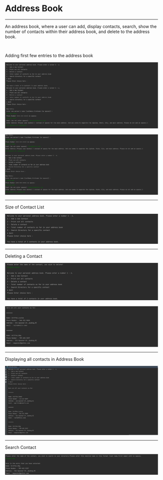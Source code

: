# Address Book
<hr>
<p>An address book, where a user can add, display contacts, search, show the number of contacts within their address book, and delete to the address book.</p>
<br>
<p>Adding first few entries to the address book</p>
<img src="src/main/resources/Images/AddingFirstEntry.JPG" alt="adding_first_entry">
<br><br>
<img src="src/main/resources/Images/AddingOtherEntries.JPG" alt="adding_other_entries">
<hr>
<p>Size of Contact List</p>
<img src="src/main/resources/Images/AddressBookSize.JPG" alt="size_of_contact_list">
<hr>
<p>Deleting a Contact</p>
<img src="src/main/resources/Images/DeleteContact.JPG">
<br><br>
<img src="src/main/resources/Images/AfterDeletingContact.JPG" alt="contact_deletion">
<hr>
<p>Displaying all contacts in Address Book</p>
<img src="src/main/resources/Images/DisplayingAllContacts.JPG" alt="all_contacts">
<hr>
<p>Search Contact</p>
<img src="src/main/resources/Images/SearchContact.JPG">